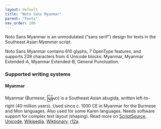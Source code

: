 ```yaml
---
layout: default
title: "Noto Sans Myanmar"
parent: "Fonts"
nav_order: 100
---
```

Noto Sans Myanmar is an unmodulated (“sans serif”) design for texts in the Southeast Asian _Myanmar_ script. 

Noto Sans Myanmar contains 610 glyphs, 7 OpenType features, and supports 239 characters from 4 Unicode blocks: Myanmar, Myanmar Extended-A, Myanmar Extended-B, General Punctuation.


### Supported writing systems


#### Myanmar

Myanmar (Burmese, <span class='autonym'>မြန်မာ</span>) is a Southeast Asian abugida, written left-to-right (40 million users). Used since c. 1000 CE in Myanmar for the Burmese and Mon languages. Also used for some Karen languages. Needs software support for complex text layout (shaping). Read more on [ScriptSource](https://scriptsource.org/scr/Mymr), [Unicode](https://www.unicode.org/versions/Unicode13.0.0/ch16.pdf#G24999), [Wikipedia](https://en.wikipedia.org/wiki/ISO_15924:Mymr), [Wiktionary](https://en.wiktionary.org/wiki/Category:Burmese_script), [r12a](https://r12a.github.io/scripts/links?iso=Mymr).

